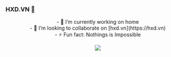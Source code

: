 
### HXD.VN 👋
<p align="center">
- 🔭 I’m currently working on home
  </br>
- 👯 I’m looking to collaborate on [hxd.vn](https://hxd.vn)
  </br>
- ⚡ Fun fact: Nothings is Impossible
  </br>
</p>
<p align="center">
  <img src="https://github-readme-stats.vercel.app/api?username=xuandung38&bg_color=30,19c9fa,1977fa&title_color=fff&text_color=fff">
</p>
